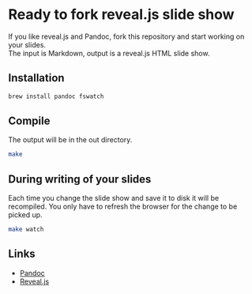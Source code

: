 # Ready to fork reveal.js slide show

If you like reveal.js and Pandoc, fork this repository and start working on your slides.  
The input is Markdown, output is a reveal.js HTML slide show.

## Installation

```bash
brew install pandoc fswatch
```

## Compile

The output will be in the out directory.

```bash
make
```

## During writing of your slides

Each time you change the slide show and save it to disk it will be recompiled.
You only have to refresh the browser for the change to be picked up.

```bash
make watch
```

## Links

* [Pandoc](https://pandoc.org/)
* [Reveal.js](https://revealjs.com/#/)